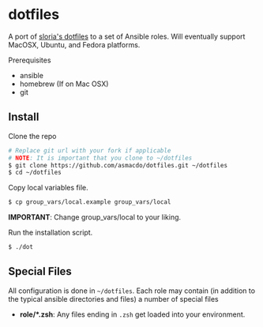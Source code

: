 dotfiles
========

A port of [sloria's dotfiles](https://github.com/sloria/dotfiles) to a set of Ansible roles. Will eventually support MacOSX, Ubuntu, and Fedora platforms.

Prerequisites

- ansible
- homebrew (If on Mac OSX)
- git

Install
-------

Clone the repo

```bash
# Replace git url with your fork if applicable
# NOTE: It is important that you clone to ~/dotfiles
$ git clone https://github.com/asmacdo/dotfiles.git ~/dotfiles
$ cd ~/dotfiles
```

Copy local variables file.

```bash
$ cp group_vars/local.example group_vars/local
```

**IMPORTANT**: Change group_vars/local to your liking.

Run the installation script.

```bash
$ ./dot
```

Special Files
-------------

All configuration is done in `~/dotfiles`. Each role may contain (in addition to the typical ansible directories and files) a number of special files

- **role/\*.zsh**: Any files ending in `.zsh` get loaded into your environment.
